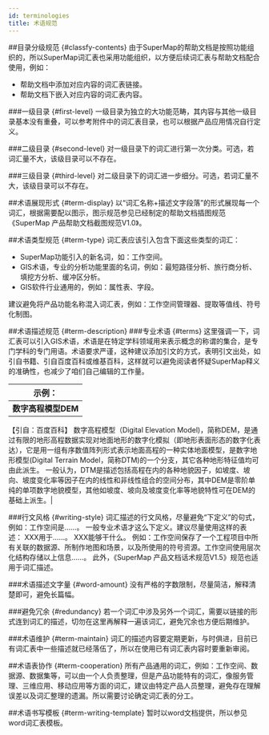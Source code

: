 ```yaml
---
id: terminologies
title: 术语规范
---
```

##目录分级规范 {#classfy-contents}
  由于SuperMap的帮助文档是按照功能组织的，所以SuperMap词汇表也采用功能组织，以方便后续词汇表与帮助文档配合使用，例如：
  + 帮助文档中添加对应内容的词汇表链接。
  + 帮助文档下嵌入对应内容的词汇表内容。

###一级目录 {#first-level}
  一级目录为独立的大功能范畴，其内容与其他一级目录基本没有重叠，可以参考附件中的词汇表目录，也可以根据产品应用情况自行定义。

###二级目录 {#second-level}
  对一级目录下的词汇进行第一次分类。可选，若词汇量不大，该级目录可以不存在。

###三级目录 {#third-level}
  对二级目录下的词汇进一步细分。可选，若词汇量不大，该级目录可以不存在。

##术语展现形式 {#term-display}
  以“词汇名称+描述文字段落”的形式展现每一个词汇，根据需要配以图示，图示规范参见已经制定的帮助文档插图规范《SuperMap 产品帮助文档截图规范V1.0》。

##术语类型规范 {#term-type}
  词汇表应该引入包含下面这些类型的词汇：

  + SuperMap功能引入的新名词，如：工作空间。
  + GIS术语，专业的分析功能里面的名词，例如：最短路径分析、旅行商分析、填挖方分析、缓冲区分析。
  + GIS软件行业通用的，例如：属性表、字段。

建议避免将产品功能名称混入词汇表，例如：工作空间管理器、提取等值线、符号化制图。

##术语描述规范 {#term-description}
###专业术语 {#terms}
  这里强调一下，词汇表可以引入GIS术语，术语是在特定学科领域用来表示概念的称谓的集合，是专门学科的专门用语。术语要求严谨，这种建议添加引文的方式，表明引文出处，如引自书籍、引自百度百科或维基百科，这样就可以避免阅读者怀疑SuperMap释义的准确性，也减少了咱们自己编辑的工作量。

|示例：  | 
|--------| 
|**数字高程模型DEM**
【引自：百度百科】
数字高程模型（Digital Elevation Model)，简称DEM，是通过有限的地形高程数据实现对地面地形的数字化模拟（即地形表面形态的数字化表达），它是用一组有序数值阵列形式表示地面高程的一种实体地面模型，是数字地形模型(Digital Terrain Model，简称DTM)的一个分支，其它各种地形特征值均可由此派生。
一般认为，DTM是描述包括高程在内的各种地貌因子，如坡度、坡向、坡度变化率等因子在内的线性和非线性组合的空间分布，其中DEM是零阶单纯的单项数字地貌模型，其他如坡度、坡向及坡度变化率等地貌特性可在DEM的基础上派生。| 

###行文风格 {#writing-style}
  词汇描述的行文风格，尽量避免“下定义”的句式，例如：工作空间是……。  一般专业术语才这么下定义。建议尽量使用这样的表述：
  XXX用于……。 XXX能够干什么。
  例如：工作空间保存了一个工程项目中所有关联的数据源、所制作地图和场景，以及所使用的符号资源。工作空间使用层次化结构存储以上信息……。
  此外，《SuperMap 产品文档话术规范V1.5》规范也适用于词汇描述。

###术语描述文字量 {#word-amount}
  没有严格的字数限制，尽量简洁，解释清楚即可，避免长篇幅。
  
###避免冗余 {#redundancy}
  若一个词汇中涉及另外一个词汇，需要以链接的形式连到词汇的描述，切勿在这里再解释一遍该词汇，避免冗余也方便后期维护。

###术语维护 {#term-maintain}
  词汇的描述内容要定期更新，与时俱进，目前已有词汇表中一些描述就已经落伍了，所以在使用已有词汇表内容时要重新审阅。

##术语表协作 {#term-cooperation}
  所有产品通用的词汇，例如：工作空间、数据源、数据集等，可以由一个人负责整理，但是产品功能特有的词汇，像服务管理、三维应用、移动应用等方面的词汇，建议由特定产品人员整理，避免存在理解误差以及词汇整理的遗漏。所以需要讨论确定词汇表的分工。


##术语书写模板 {#term-writing-template}
  暂时以word文档提供，所以参见word词汇表模板。
